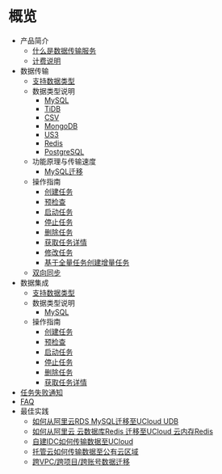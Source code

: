 # 概览

* 产品简介
    * [什么是数据传输服务](/udts/introduction/concept)
    * [计费说明](/udts/introduction/)
* 数据传输
    * [支持数据类型](/udts/introduction/supporttype)
    * 数据类型说明
        * [MySQL](/udts/type/mysqlsource)
        * [TiDB](/udts/type/tidb)
        * [CSV](/udts/type/csvsource)
        * [MongoDB](/udts/type/mongonode)
        * [US3](/udts/type/ufilesource)
        * [Redis](/udts/type/redissource)
        * [PostgreSQL](/udts/type/pgsqlsource)
    * 功能原理与传输速度
        * [MySQL迁移](/udts/tech/mysql)
    * 操作指南
        * [创建任务](/udts/guide/createtask)
        * [预检查](/udts/guide/checkconnection)
        * [启动任务](/udts/guide/starttask)
        * [停止任务](/udts/guide/stoptask)
        * [删除任务](/udts/guide/deletetask)
        * [获取任务详情](/udts/guide/getconfig)
        * [修改任务](/udts/guide/updatetask)
        * [基于全量任务创建增量任务](/udts/guide/quickIncremental)
    * [双向同步](/udts/synchronization)
* 数据集成
    * [支持数据类型](/udts/inti/introduction/supporttype)
    * 数据类型说明
        * [MySQL](/udts/inti/type/mysql)
    * 操作指南
        * [创建任务](/udts/inti/guide/createtask)
        * [预检查](/udts/inti/guide/precheck)
        * [启动任务](/udts/inti/guide/starttask)
        * [停止任务](/udts/inti/guide/stoptask)
        * [删除任务](/udts/inti/guide/deletetask)
        * [获取任务详情](/udts/inti/guide/getconfig)
* [任务失败通知](/udts/guide/notice) 
* [FAQ](/udts/faq)
* 最佳实践
    * [如何从阿里云RDS MySQL迁移至UCloud UDB](/udts/practice/alitouclud)
    * [如何从阿里云 云数据库Redis 迁移至UCloud 云内存Redis](/udts/practice/aliredis)
    * [自建IDC如何传输数据至UCloud](/udts/practice/connect)
    * [托管云如何传输数据至公有云区域](/udts/practice/hybrid)
    * [跨VPC/跨项目/跨账号数据迁移](/udts/practice/diffvpc)

